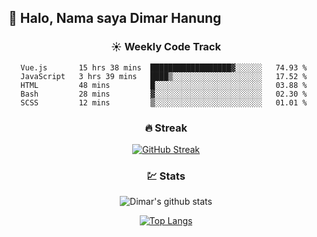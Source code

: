 ## 👋 Halo, Nama saya **Dimar Hanung**

<center>

### :sunny: Weekly Code Track
<!--START_SECTION:waka-->
```text
Vue.js       15 hrs 38 mins  ██████████████████▓░░░░░░   74.93 % 
JavaScript   3 hrs 39 mins   ████▒░░░░░░░░░░░░░░░░░░░░   17.52 % 
HTML         48 mins         █░░░░░░░░░░░░░░░░░░░░░░░░   03.88 % 
Bash         28 mins         ▓░░░░░░░░░░░░░░░░░░░░░░░░   02.30 % 
SCSS         12 mins         ▒░░░░░░░░░░░░░░░░░░░░░░░░   01.01 % 
```
<!--END_SECTION:waka-->

### :fire: Streak

[![GitHub Streak](http://github-readme-streak-stats.herokuapp.com?user=dimar-hanung)](https://git.io/streak-stats)

### :chart: Stats

![Dimar's github stats](https://github-readme-stats.vercel.app/api?username=dimar-hanung&show_icons=true&theme=vue)

[![Top Langs](https://github-readme-stats.vercel.app/api/top-langs/?username=dimar-hanung)](#)

</center>

